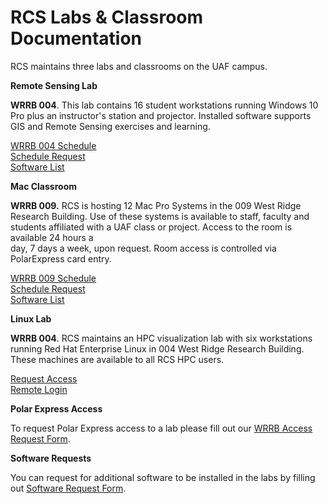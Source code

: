 # RCS Labs & Classroom Documentation

RCS maintains three labs and classrooms on the UAF campus.

**Remote Sensing Lab**

**WRRB 004**. This lab contains 16 student workstations running Windows 10 Pro plus an instructor's station and projector. Installed software supports GIS and Remote Sensing exercises and learning.

[WRRB 004 Schedule](https://www.google.com/calendar/embed?src=alaska.edu_qsldmi5ofcp26b6hob4qu80j54%40group.calendar.google.com&ctz=America/Anchorage)  
[Schedule Request](mailto:uaf-rcs@alaska.edu?subject=WRRB%20Schedule%20Request)  
[Software List](https://www.gi.alaska.edu/research-computing-systems/wrrb-lab-software#wrrb004-software)

**Mac Classroom**

**WRRB 009.** RCS is hosting 12 Mac Pro Systems in the 009 West Ridge Research Building. Use of these systems is available to staff, faculty and students affiliated with a UAF class or project. Access to the room is available 24 hours a  
day, 7 days a week, upon request. Room access is controlled via PolarExpress card entry.

[WRRB 009 Schedule](https://www.google.com/calendar/embed?src=alaska.edu_3933303238333239313939%40resource.calendar.google.com&ctz=America/Anchorage)  
[Schedule Request](mailto:uaf-rcs@alaska.edu?subject=WRRB%20Schedule%20Request)  
[Software List](https://www.gi.alaska.edu/research-computing-systems/wrrb-lab-software#wrrb009-software)

**Linux Lab**

**WRRB 004**. RCS maintains an HPC visualization lab with six workstations running Red Hat Enterprise Linux in 004 West Ridge Research Building. These machines are available to all RCS HPC users.

[Request Access](mailto:uaf-rcs@alaska.edu?subject=Linux%20Lab%20Access%20Request)  
[Remote Login](https://www.gi.alaska.edu/research-computing-systems/remote-login)

**Polar Express Access**

To request Polar Express access to a lab please fill out our [WRRB Access Request Form](https://www.gi.alaska.edu/research-computing-systems/wrrb-access-request).

**Software Requests**

You can request for additional software to be installed in the labs by filling out [Software Request Form](https://www.gi.alaska.edu/research-computing-systems/software-request).

